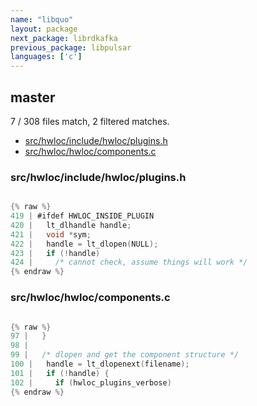 ```yaml
---
name: "libquo"
layout: package
next_package: librdkafka
previous_package: libpulsar
languages: ['c']
---
```

## master
7 / 308 files match, 2 filtered matches.

 - [src/hwloc/include/hwloc/plugins.h](#srchwlocincludehwlocpluginsh)
 - [src/hwloc/hwloc/components.c](#srchwlochwloccomponentsc)

### src/hwloc/include/hwloc/plugins.h

```c

{% raw %}
419 | #ifdef HWLOC_INSIDE_PLUGIN
420 |   lt_dlhandle handle;
421 |   void *sym;
422 |   handle = lt_dlopen(NULL);
423 |   if (!handle)
424 |     /* cannot check, assume things will work */
{% endraw %}

```
### src/hwloc/hwloc/components.c

```c

{% raw %}
97 |   }
98 | 
99 |   /* dlopen and get the component structure */
100 |   handle = lt_dlopenext(filename);
101 |   if (!handle) {
102 |     if (hwloc_plugins_verbose)
{% endraw %}

```